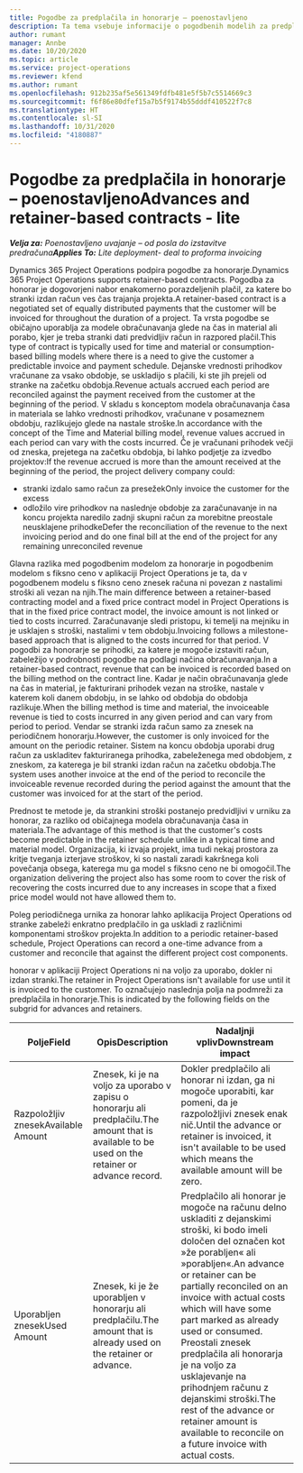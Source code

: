 ```yaml
---
title: Pogodbe za predplačila in honorarje – poenostavljeno
description: Ta tema vsebuje informacije o pogodbenih modelih za predplačila in honorarje v aplikaciji Project Operations.
author: rumant
manager: Annbe
ms.date: 10/20/2020
ms.topic: article
ms.service: project-operations
ms.reviewer: kfend
ms.author: rumant
ms.openlocfilehash: 912b235af5e561349fdfb481e5f5b7c5514669c3
ms.sourcegitcommit: f6f86e80dfef15a7b5f9174b55dddf410522f7c8
ms.translationtype: HT
ms.contentlocale: sl-SI
ms.lasthandoff: 10/31/2020
ms.locfileid: "4180887"
---
```

# <a name="advances-and-retainer-based-contracts---lite"></a><span data-ttu-id="1dc41-103">Pogodbe za predplačila in honorarje – poenostavljeno</span><span class="sxs-lookup"><span data-stu-id="1dc41-103">Advances and retainer-based contracts - lite</span></span>


<span data-ttu-id="1dc41-104">_**Velja za:** Poenostavljeno uvajanje – od posla do izstavitve predračuna_</span><span class="sxs-lookup"><span data-stu-id="1dc41-104">_**Applies To:** Lite deployment- deal to proforma invoicing_</span></span>

<span data-ttu-id="1dc41-105">Dynamics 365 Project Operations podpira pogodbe za honorarje.</span><span class="sxs-lookup"><span data-stu-id="1dc41-105">Dynamics 365 Project Operations supports retainer-based contracts.</span></span> <span data-ttu-id="1dc41-106">Pogodba za honorar je dogovorjeni nabor enakomerno porazdeljenih plačil, za katere bo stranki izdan račun ves čas trajanja projekta.</span><span class="sxs-lookup"><span data-stu-id="1dc41-106">A retainer-based contract is a negotiated set of equally distributed payments that the customer will be invoiced for throughout the duration of a project.</span></span> <span data-ttu-id="1dc41-107">Ta vrsta pogodbe se običajno uporablja za modele obračunavanja glede na čas in material ali porabo, kjer je treba stranki dati predvidljiv račun in razpored plačil.</span><span class="sxs-lookup"><span data-stu-id="1dc41-107">This type of contract is typically used for time and material or consumption-based billing models where there is a need to give the customer a predictable invoice and payment schedule.</span></span> <span data-ttu-id="1dc41-108">Dejanske vrednosti prihodkov vračunane za vsako obdobje, se uskladijo s plačili, ki ste jih prejeli od stranke na začetku obdobja.</span><span class="sxs-lookup"><span data-stu-id="1dc41-108">Revenue actuals accrued each period are reconciled against the payment received from the customer at the beginning of the period.</span></span> <span data-ttu-id="1dc41-109">V skladu s konceptom modela obračunavanja časa in materiala se lahko vrednosti prihodkov, vračunane v posameznem obdobju, razlikujejo glede na nastale stroške.</span><span class="sxs-lookup"><span data-stu-id="1dc41-109">In accordance with the concept of the Time and Material billing model, revenue values accrued in each period can vary with the costs incurred.</span></span> <span data-ttu-id="1dc41-110">Če je vračunani prihodek večji od zneska, prejetega na začetku obdobja, bi lahko podjetje za izvedbo projektov:</span><span class="sxs-lookup"><span data-stu-id="1dc41-110">If the revenue accrued is more than the amount received at the beginning of the period, the project delivery company could:</span></span>

- <span data-ttu-id="1dc41-111">stranki izdalo samo račun za presežek</span><span class="sxs-lookup"><span data-stu-id="1dc41-111">Only invoice the customer for the excess</span></span> 
- <span data-ttu-id="1dc41-112">odložilo vire prihodkov na naslednje obdobje za zaračunavanje in na koncu projekta naredilo zadnji skupni račun za morebitne preostale neusklajene prihodke</span><span class="sxs-lookup"><span data-stu-id="1dc41-112">Defer the reconciliation of the revenue to the next invoicing period and do one final bill at the end of the project for any remaining unreconciled revenue</span></span>

<span data-ttu-id="1dc41-113">Glavna razlika med pogodbenim modelom za honorarje in pogodbenim modelom s fiksno ceno v aplikaciji Project Operations je ta, da v pogodbenem modelu s fiksno ceno znesek računa ni povezan z nastalimi stroški ali vezan na njih.</span><span class="sxs-lookup"><span data-stu-id="1dc41-113">The main difference between a retainer-based contracting model and a fixed price contract model in Project Operations is that in the fixed price contract model, the invoice amount is not linked or tied to costs incurred.</span></span> <span data-ttu-id="1dc41-114">Zaračunavanje sledi pristopu, ki temelji na mejniku in je usklajen s stroški, nastalimi v tem obdobju.</span><span class="sxs-lookup"><span data-stu-id="1dc41-114">Invoicing follows a milestone-based approach that is aligned to the costs incurred for that period.</span></span> <span data-ttu-id="1dc41-115">V pogodbi za honorarje se prihodki, za katere je mogoče izstaviti račun, zabeležijo v podrobnosti pogodbe na podlagi načina obračunavanja.</span><span class="sxs-lookup"><span data-stu-id="1dc41-115">In a retainer-based contract, revenue that can be invoiced is recorded based on the billing method on the contract line.</span></span> <span data-ttu-id="1dc41-116">Kadar je način obračunavanja glede na čas in material, je fakturirani prihodek vezan na stroške, nastale v katerem koli danem obdobju, in se lahko od obdobja do obdobja razlikuje.</span><span class="sxs-lookup"><span data-stu-id="1dc41-116">When the billing method is time and material, the invoiceable revenue is tied to costs incurred in any given period and can vary from period to period.</span></span> <span data-ttu-id="1dc41-117">Vendar se stranki izda račun samo za znesek na periodičnem honorarju.</span><span class="sxs-lookup"><span data-stu-id="1dc41-117">However, the customer is only invoiced for the amount on the periodic retainer.</span></span> <span data-ttu-id="1dc41-118">Sistem na koncu obdobja uporabi drug račun za uskladitev fakturiranega prihodka, zabeleženega med obdobjem, z zneskom, za katerega je bil stranki izdan račun na začetku obdobja.</span><span class="sxs-lookup"><span data-stu-id="1dc41-118">The system uses another invoice at the end of the period to reconcile the invoiceable revenue recorded during the period against the amount that the customer was invoiced for at the start of the period.</span></span>

<span data-ttu-id="1dc41-119">Prednost te metode je, da strankini stroški postanejo predvidljivi v urniku za honorar, za razliko od običajnega modela obračunavanja časa in materiala.</span><span class="sxs-lookup"><span data-stu-id="1dc41-119">The advantage of this method is that the customer's costs become predictable in the retainer schedule unlike in a typical time and material model.</span></span> <span data-ttu-id="1dc41-120">Organizacija, ki izvaja projekt, ima tudi nekaj prostora za kritje tveganja izterjave stroškov, ki so nastali zaradi kakršnega koli povečanja obsega, katerega mu ga model s fiksno ceno ne bi omogočil.</span><span class="sxs-lookup"><span data-stu-id="1dc41-120">The organization delivering the project also has some room to cover the risk of recovering the costs incurred due to any increases in scope that a fixed price model would not have allowed them to.</span></span>

<span data-ttu-id="1dc41-121">Poleg periodičnega urnika za honorar lahko aplikacija Project Operations od stranke zabeleži enkratno predplačilo in ga uskladi z različnimi komponentami stroškov projekta.</span><span class="sxs-lookup"><span data-stu-id="1dc41-121">In addition to a periodic retainer-based schedule, Project Operations can record a one-time advance from a customer and reconcile that against the different project cost components.</span></span>

<span data-ttu-id="1dc41-122">honorar v aplikaciji Project Operations ni na voljo za uporabo, dokler ni izdan stranki.</span><span class="sxs-lookup"><span data-stu-id="1dc41-122">The retainer in Project Operations isn't available for use until it is invoiced to the customer.</span></span> <span data-ttu-id="1dc41-123">To označujejo naslednja polja na podmreži za predplačila in honorarje.</span><span class="sxs-lookup"><span data-stu-id="1dc41-123">This is indicated by the following fields on the subgrid for advances and retainers.</span></span>

| <span data-ttu-id="1dc41-124">Polje</span><span class="sxs-lookup"><span data-stu-id="1dc41-124">Field</span></span> | <span data-ttu-id="1dc41-125">Opis</span><span class="sxs-lookup"><span data-stu-id="1dc41-125">Description</span></span> | <span data-ttu-id="1dc41-126">Nadaljnji vpliv</span><span class="sxs-lookup"><span data-stu-id="1dc41-126">Downstream impact</span></span> |
| --- | --- | --- |
| <span data-ttu-id="1dc41-127">Razpoložljiv znesek</span><span class="sxs-lookup"><span data-stu-id="1dc41-127">Available Amount</span></span> | <span data-ttu-id="1dc41-128">Znesek, ki je na voljo za uporabo v zapisu o honorarju ali predplačilu.</span><span class="sxs-lookup"><span data-stu-id="1dc41-128">The amount that is available to be used on the retainer or advance record.</span></span> | <span data-ttu-id="1dc41-129">Dokler predplačilo ali honorar ni izdan, ga ni mogoče uporabiti, kar pomeni, da je razpoložljivi znesek enak nič.</span><span class="sxs-lookup"><span data-stu-id="1dc41-129">Until the advance or retainer is invoiced, it isn't available to be used which means the available amount will be zero.</span></span> |
| <span data-ttu-id="1dc41-130">Uporabljen znesek</span><span class="sxs-lookup"><span data-stu-id="1dc41-130">Used Amount</span></span> | <span data-ttu-id="1dc41-131">Znesek, ki je že uporabljen v honorarju ali predplačilu.</span><span class="sxs-lookup"><span data-stu-id="1dc41-131">The amount that is already used on the retainer or advance.</span></span> | <span data-ttu-id="1dc41-132">Predplačilo ali honorar je mogoče na računu delno uskladiti z dejanskimi stroški, ki bodo imeli določen del označen kot »že porabljen« ali »porabljen«.</span><span class="sxs-lookup"><span data-stu-id="1dc41-132">An advance or retainer can be partially reconciled on an invoice with actual costs which will have some part marked as already used or consumed.</span></span> <span data-ttu-id="1dc41-133">Preostali znesek predplačila ali honorarja je na voljo za usklajevanje na prihodnjem računu z dejanskimi stroški.</span><span class="sxs-lookup"><span data-stu-id="1dc41-133">The rest of the advance or retainer amount is available to reconcile on a future invoice with actual costs.</span></span> |
